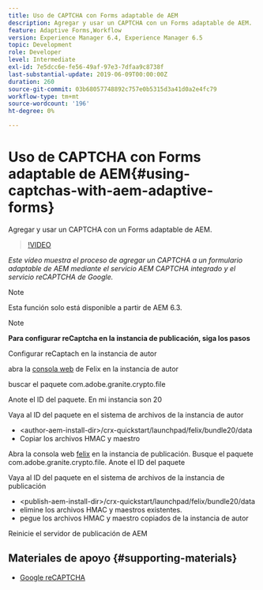```yaml
---
title: Uso de CAPTCHA con Forms adaptable de AEM
description: Agregar y usar un CAPTCHA con un Forms adaptable de AEM.
feature: Adaptive Forms,Workflow
version: Experience Manager 6.4, Experience Manager 6.5
topic: Development
role: Developer
level: Intermediate
exl-id: 7e5dcc6e-fe56-49af-97e3-7dfaa9c8738f
last-substantial-update: 2019-06-09T00:00:00Z
duration: 260
source-git-commit: 03b68057748892c757e0b5315d3a41d0a2e4fc79
workflow-type: tm+mt
source-wordcount: '196'
ht-degree: 0%

---
```


# Uso de CAPTCHA con Forms adaptable de AEM{#using-captchas-with-aem-adaptive-forms}

Agregar y usar un CAPTCHA con un Forms adaptable de AEM.

>[!VIDEO](https://video.tv.adobe.com/v/39205?quality=12&learn=on&captions=spa)

*Este vídeo muestra el proceso de agregar un CAPTCHA a un formulario adaptable de AEM mediante el servicio AEM CAPTCHA integrado y el servicio reCAPTCHA de Google.*

>[!NOTE]
>
>Esta función solo está disponible a partir de AEM 6.3.

>[!NOTE]
>
>**Para configurar reCaptcha en la instancia de publicación, siga los pasos**
>
>Configurar reCaptach en la instancia de autor
>
>abra la [consola web](http://localhost:4502/system/console/bundles) de Felix en la instancia de autor
>
>buscar el paquete com.adobe.granite.crypto.file
>
>Anote el ID del paquete. En mi instancia son 20
>
>Vaya al ID del paquete en el sistema de archivos de la instancia de autor
>
>* &lt;author-aem-install-dir>/crx-quickstart/launchpad/felix/bundle20/data
>* Copiar los archivos HMAC y maestro
>
>Abra la consola web [felix](http://localhost:4502/system/console/bundles) en la instancia de publicación. Busque el paquete com.adobe.granite.crypto.file. Anote el ID del paquete
>
>Vaya al ID del paquete en el sistema de archivos de la instancia de publicación
>
>* &lt;publish-aem-install-dir>/crx-quickstart/launchpad/felix/bundle20/data
>* elimine los archivos HMAC y maestros existentes.
>* pegue los archivos HMAC y maestro copiados de la instancia de autor
>
>Reinicie el servidor de publicación de AEM

## Materiales de apoyo {#supporting-materials}

* [Google reCAPTCHA](https://www.google.com/recaptcha)
